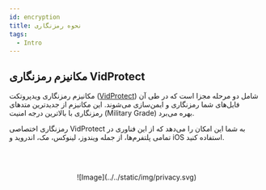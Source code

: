 ```yaml
---
id: encryption
title: نحوه رمزنگاری
tags:
  - Intro
---
```


## مکانیزم رمزنگاری VidProtect

مکانیزم رمزنگاری ویدپروتکت ([VidProtect][]) شامل دو مرحله مجزا است که در طی آن فایل‌های شما رمزنگاری و ایمن‌سازی
می‌شوند. این مکانیزم از جدیدترین متدهای رمزنگاری با بالاترین درجه امنیت (Military Grade) بهره می‌برد.

رمزنگاری اختصاصی VidProtect به شما این امکان را می‌دهد که از این فناوری در تمامی پلتفرم‌ها، از جمله ویندوز، لینوکس، مک،
اندروید و iOS استفاده کنید.

<br/><br/>

<center>
![Image](../../static/img/privacy.svg)
</center>

[VidProtect]: https://vidprotect.ir